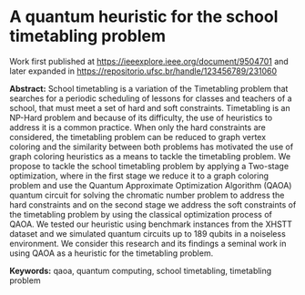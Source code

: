 # A quantum heuristic for the school timetabling problem

Work first published at https://ieeexplore.ieee.org/document/9504701 and later expanded in https://repositorio.ufsc.br/handle/123456789/231060

**Abstract:** School timetabling is a variation of the Timetabling problem that searches for a periodic scheduling of lessons for classes and teachers of a school, that must meet a set of hard and soft constraints. Timetabling is an NP-Hard problem and because of its difficulty, the use of heuristics to address it is a common practice. When only the hard constraints are considered, the timetabling problem can be reduced to graph vertex coloring and the similarity between both problems has motivated the use of graph coloring heuristics as a means to tackle the timetabling problem. We propose to tackle the school timetabling problem by applying a Two-stage optimization, where in the first stage we reduce it to a graph coloring problem and use the Quantum Approximate Optimization Algorithm (QAOA) quantum circuit for solving the chromatic number problem to address the hard constraints and on the second stage we address the soft constraints of the timetabling problem by using the classical optimization process of QAOA. We tested our heuristic using benchmark instances from the XHSTT dataset and we simulated quantum circuits up to 189 qubits in a noiseless environment. We consider this research and its findings a seminal work in using QAOA as a heuristic for the timetabling problem.

**Keywords:** qaoa, quantum computing, school timetabling, timetabling problem
